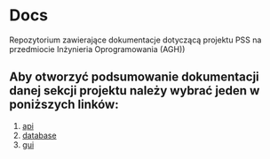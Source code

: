 # Docs
Repozytorium zawierające dokumentacje dotyczącą projektu PSS na przedmiocie Inżynieria Oprogramowania (AGH))
## Aby otworzyć podsumowanie dokumentacji danej sekcji projektu należy wybrać jeden w poniższych linków:
1. [api](blob/main/api/index.html)
2. [database]()
3. [gui]()
